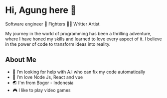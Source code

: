 # Hi, Agung here 👋

Software engineer :robot:
Fighters :climbing_man:
Writter 
Artist

My journey in the world of programming has been a thrilling adventure, where I have honed my skills and learned to love every aspect of it.
I believe in the power of code to transform ideas into reality.

## About Me

- 🤔 I’m looking for help with A.I who can fix my code automatically
- 🌱 I’m love Node Js, React and vue
- :earth_asia: I'm from Bogor - Indonesia
- :video_game: I like to play video games





